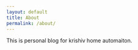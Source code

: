 ```yaml
---
layout: default
title: About
permalink: /about/
---
```


This is personal blog for krishiv home automaiton.
